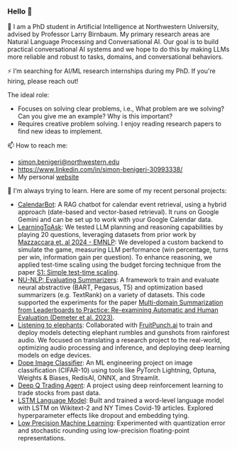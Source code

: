 ### Hello 👋

<!--
**simon-benigeri/simon-benigeri** is a ✨ _special_ ✨ repository because its `README.md` (this file) appears on your GitHub profile.

Here are some ideas to get you started:

- 🔭 I’m currently working on ...
- 🌱 I’m currently learning ...
- 👯 I’m looking to collaborate on ...
- 🤔 I’m looking for help with ...
- 💬 Ask me about ...
- 📫 How to reach me: ...
- 😄 Pronouns: ...
- ⚡ Fun fact: ...
-->
🔭 I am a PhD student in Artificial Intelligence at Northwestern University, advised by Professor Larry Birnbaum. My primary research areas are Natural Language Processing and Conversational AI. Our goal is to build practical conversational AI systems and we hope to do this by making LLMs more reliable and robust to tasks, domains, and conversational behaviors.

<!--I also perform data science and engineering work in collaboration with cardiology and AI researchers at the Northwestern Medicine [Center for Artificial Intelligence at the Bluhm Cardiovascular Institute (BCVI)](https://ai.heart.nm.org/).-->

⚡ I’m searching for AI/ML research internships during my PhD. If you're hiring, please reach out! 

The ideal role:
- Focuses on solving clear problems, i.e., What problem are we solving? Can you give me an example? Why is this important?
- Requires creative problem solving. I enjoy reading research papers to find new ideas to implement. 

📫 How to reach me:
- simon.benigeri@northwestern.edu
- https://www.linkedin.com/in/simon-benigeri-30993338/
- My personal [website](https://www.simonbenigeri.com)

:school: I'm always trying to learn. Here are some of my recent personal projects:
- [CalendarBot](https://github.com/simon-benigeri/calendar-bot/): A RAG chatbot for calendar event retrieval, using a hybrid approach (date-based and vector-based retrieval). It runs on Google Gemini and can be set up to work with your Google Calendar data.
- [LearningToAsk](https://github.com/c-col/LearningToAsk/): We tested LLM planning and reasoning capabilities by playing 20 questions, leveraging datasets from prior work by [Mazzaccara et. al 2024 - EMNLP](https://github.com/dmazzaccara/LearningToAsk): We developed a custom backend to simulate the game, measuring LLM performance (win percentage, turns per win, information gain per question). To enhance reasoning, we applied test-time scaling using the budget forcing technique from the paper [S1: Simple test-time scaling](https://arxiv.org/abs/2501.19393).
- [NU-NLP: Evaluating Summarizers](https://github.com/nu-nlp/evaluating-summarizers): A framework to train and evaluate neural abstractive (BART, Pegasus, T5) and optimization based summarizers (e.g. TextRank) on a variety of datasets. This code supported the experiments for the paper [Multi-domain Summarization from Leaderboards to Practice: Re-examining Automatic and Human Evaluation (Demeter et al. 2023)](https://aclanthology.org/2023.gem-1.20/).
- [Listening to elephants](https://www.fruitpunch.ai/blog/listening-to-the-giants-protecting-forest-elephants-through-audio-monitoring): Collaborated with [FruitPunch.ai](https://www.fruitpunch.ai/) to train and deploy models detecting elephant rumbles and gunshots from rainforest audio. We focused on translating a research project to the real-world, optimizing audio processing and inference, and deploying deep learning models on edge devices.
- [Dope Image Classifier](https://github.com/kobe-org/dope-image-classifier): An ML engineering project on image classification (CIFAR-10) using tools like PyTorch Lightning, Optuna, Weights & Biases, RedisAI, ONNX, and Streamlit.
- [Deep Q Trading Agent](https://github.com/lukesalamone/deep-q-trading-agent): A project using deep reinforcement learning to trade stocks from  past data. 
- [LSTM Language Model](https://github.com/simon-benigeri/lstm-language-model): Built and trained a word-level language model with LSTM on Wikitext-2 and NY Times Covid-19 articles. Explored hyperparameter effects like dropout and embedding tying.
- [Low Precision Machine Learning](https://github.com/simon-benigeri/low_precision_ml): Experimented with quantization error and stochastic rounding using low-precision floating-point representations.

<!--
- [CalendarBot](https://github.com/simon-benigeri/calendar-bot/). I built a basic Retrieval-Augmented Generation (RAG) chatbot for calendar event retrieval using a hybrid approach: date-based retrieval followed by vector-based retrieval. The space of intents is pretty limited but I'm happy with how we implemented date extractions from user queries because the most obvious parameter for relevant event retrieval is the date. It runs on Google Gemini and you can test it on your own google calendar data if you follow the set up instructions.
- [LearningToAsk](https://github.com/c-col/LearningToAsk/). My colleagues and I probed LLM planning and reasoning capabilities by testing them on the game 20 questions. We leverage datasets from prior work by [Mazzaccara et. al 2024 - EMNLP](https://github.com/dmazzaccara/LearningToAsk). But we built our own backend to simulate the game, to evaluate LLM reasoning (i.e., win percentage, turns per win, information gain per question) on the game. We also implemented test-time scaling using the budget forcing technique from the paper [S1: Simple test-time scaling](https://arxiv.org/abs/2501.19393) to improve reasoning performance.
- [Dope image classifier](https://github.com/kobe-org/dope-image-classifier). My friend `mkobbi` and I chose a simple project, like image classification on CIFAR10, and we focus on the ML engineering aspects. It's a good way to to get experience with technologies like Pytorch-lightning, optuna, weights and biases, RedisAI, ONNX, and streamlit.
- [Improving financial trading decisions with deep RL and transfer learning](https://github.com/lukesalamone/deep-q-trading-agent) is a project where my colleagues and I implement a Deep Q learning agent to trade stocks. We "made profit" on past data but don't use this agent for your own investments. It tanked on Covid market data because the action space is limited to BUY, HOLD, SELL. 
- [LSTM language model](https://github.com/simon-benigeri/lstm-language-model) is a project where my colleagues and I implemented and trained a word-level language model with LSTM. We train on 2 corpora: Wikitext-2 and NY Times articles on covid-19. Our learning goals were to create a pretraining dataset, understand the LSTM architecture, measure the effects of different hyperparameters and architectural decisions (e.g. dropout, tied embeddings).
- [Low Precision Machine Learning](https://github.com/simon-benigeri/low_precision_ml). I set up a code base to run experiments that measure quantization error, i.e., error due to training ML algorithms in low precision floating point representations. The code also simululates stochastic rounding to see if it helps with quantization error. The current repo uses a very simple model and toy datasets so we don't notice any error due to quantization. However, you can replace the model, the dataset, and run your own experiment (e.g., with a CNN we noticed clearer differences on CIFA10. 
-->
